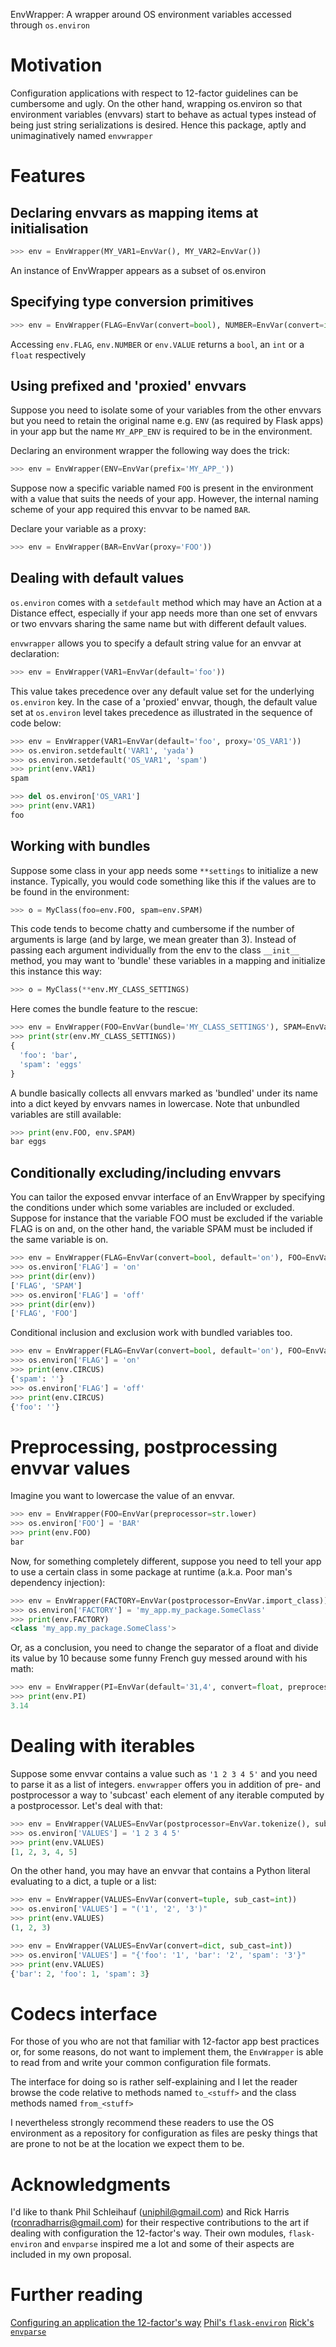 EnvWrapper: A wrapper around OS environment variables accessed through `os.environ`


# Motivation
Configuration applications with respect to 12-factor guidelines can be
cumbersome and ugly. On the other hand, wrapping os.environ so that
environment variables (envvars) start to behave as actual types instead of being just
string serializations is desired. Hence this package, aptly and unimaginatively
named `envwrapper`

# Features
## Declaring envvars as mapping items at initialisation
``` python
>>> env = EnvWrapper(MY_VAR1=EnvVar(), MY_VAR2=EnvVar())
```

An instance of EnvWrapper appears as a subset of os.environ

## Specifying type conversion primitives
``` python
>>> env = EnvWrapper(FLAG=EnvVar(convert=bool), NUMBER=EnvVar(convert=int), VALUE=EnvVar(convert=float))
```
Accessing `env.FLAG`, `env.NUMBER` or `env.VALUE` returns a `bool`, an `int` or a `float` respectively


## Using prefixed and 'proxied' envvars

Suppose you need to isolate some of your variables from the other envvars but
you need to retain the original name e.g. `ENV` (as required by Flask apps) in
your app but the name `MY_APP_ENV` is required to be in the environment.

Declaring an environment wrapper the following way does the trick:
``` python
>>> env = EnvWrapper(ENV=EnvVar(prefix='MY_APP_'))
```

Suppose now a specific variable named `FOO` is present in the environment with
a value that suits the needs of your app. However, the internal naming scheme
of your app required this envvar to be named `BAR`.

Declare your variable as a proxy:
``` python
>>> env = EnvWrapper(BAR=EnvVar(proxy='FOO'))
```

## Dealing with default values

`os.environ` comes with a `setdefault` method which may have an Action at a Distance effect, especially if your app
needs more than one set of envvars or two envvars sharing the same name but with different default values.

`envwrapper` allows you to specify a default string value for an envvar at declaration:
``` python
>>> env = EnvWrapper(VAR1=EnvVar(default='foo'))
```

This value takes precedence over any default value set for the underlying `os.environ` key.
In the case of a 'proxied' envvar, though, the default value set at `os.environ` level takes precedence
as illustrated in the sequence of code below:

``` python
>>> env = EnvWrapper(VAR1=EnvVar(default='foo', proxy='OS_VAR1'))
>>> os.environ.setdefault('VAR1', 'yada')
>>> os.environ.setdefault('OS_VAR1', 'spam')
>>> print(env.VAR1)
spam

>>> del os.environ['OS_VAR1']
>>> print(env.VAR1)
foo

```


## Working with bundles

Suppose some class in your app needs some  `**settings` to initialize a new instance.
Typically, you would code something like this if the values are to be found in
the environment:
``` python
>>> o = MyClass(foo=env.FOO, spam=env.SPAM)
```

This code tends to become chatty and cumbersome if the number of arguments is large (and by large, we mean greater than 3).
Instead of passing each argument individually from the env to the class `__init__` method, you may want to 'bundle' these variables
in a mapping and initialize this instance this way:
``` python
>>> o = MyClass(**env.MY_CLASS_SETTINGS)
```

Here comes the bundle feature to the rescue:
``` python
>>> env = EnvWrapper(FOO=EnvVar(bundle='MY_CLASS_SETTINGS'), SPAM=EnvVar(bundle='MY_CLASS_SETTINGS'))
>>> print(str(env.MY_CLASS_SETTINGS))
{
  'foo': 'bar',
  'spam': 'eggs'
}
```

A bundle basically collects all envvars marked as 'bundled' under its name into a dict keyed by envvars names in lowercase.
Note that unbundled variables are still available:
``` python
>>> print(env.FOO, env.SPAM)
bar eggs

```

## Conditionally excluding/including envvars
You can tailor the exposed envvar interface of an EnvWrapper by specifying the conditions under which some variables are included or excluded.
Suppose for instance that the variable FOO must be excluded if the variable FLAG is on and, on the other hand, the variable SPAM must be included
if the same variable is on.
``` python
>>> env = EnvWrapper(FLAG=EnvVar(convert=bool, default='on'), FOO=EnvVar(exclude_if='FLAG'), SPAM=EnvVar(include_if='FLAG'))
>>> os.environ['FLAG'] = 'on'
>>> print(dir(env))
['FLAG', 'SPAM']
>>> os.environ['FLAG'] = 'off'
>>> print(dir(env))
['FLAG', 'FOO']

```

Conditional inclusion and exclusion work with bundled variables too.
``` python
>>> env = EnvWrapper(FLAG=EnvVar(convert=bool, default='on'), FOO=EnvVar(exclude_if='FLAG', bundle='CIRCUS'), SPAM=EnvVar(include_if='FLAG', bundle='CIRCUS'))
>>> os.environ['FLAG'] = 'on'
>>> print(env.CIRCUS)
{'spam': ''}
>>> os.environ['FLAG'] = 'off'
>>> print(env.CIRCUS)
{'foo': ''}

```

# Preprocessing, postprocessing envvar values
Imagine you want to lowercase the value of an envvar.
``` python
>>> env = EnvWrapper(FOO=EnvVar(preprocessor=str.lower)
>>> os.environ['FOO'] = 'BAR'
>>> print(env.FOO)
bar
```

Now, for something completely different, suppose you need to tell your app to
use a certain class in some package at runtime (a.k.a. Poor man's dependency injection):
``` python
>>> env = EnvWrapper(FACTORY=EnvVar(postprocessor=EnvVar.import_class))
>>> os.environ['FACTORY'] = 'my_app.my_package.SomeClass'
>>> print(env.FACTORY)
<class 'my_app.my_package.SomeClass'>
```

Or, as a conclusion, you need to change the separator of a float and divide its value by 10 because some funny French guy messed around with his math:
``` python
>>> env = EnvWrapper(PI=EnvVar(default='31,4', convert=float, preprocessor=lambda s: s.translate(s.maketrans(',', '.')), postprocessor=lambda f: round(f/10.0, 2))
>>> print(env.PI)
3.14
```


# Dealing with iterables
Suppose some envvar contains a value such as `'1 2 3 4 5'` and you need to parse it as a list of integers.
`envwrapper` offers you in addition of pre- and postprocessor a way to 'subcast' each element of any iterable
computed by a postprocessor. Let's deal with that:
``` python
>>> env = EnvWrapper(VALUES=EnvVar(postprocessor=EnvVar.tokenize(), sub_cast=int))
>>> os.environ['VALUES'] = '1 2 3 4 5'
>>> print(env.VALUES)
[1, 2, 3, 4, 5]

```

On the other hand, you may have an envvar that contains a Python literal evaluating to a dict, a tuple or a list:
``` python
>>> env = EnvWrapper(VALUES=EnvVar(convert=tuple, sub_cast=int))
>>> os.environ['VALUES'] = "('1', '2', '3')"
>>> print(env.VALUES)
(1, 2, 3)

>>> env = EnvWrapper(VALUES=EnvVar(convert=dict, sub_cast=int))
>>> os.environ['VALUES'] = "{'foo': '1', 'bar': '2', 'spam': '3'}"
>>> print(env.VALUES)
{'bar': 2, 'foo': 1, 'spam': 3}

```

# Codecs interface
For those of you who are not that familiar with 12-factor app best practices or, for some reasons, do not want to implement them,
the `EnvWrapper` is able to read from and write your common configuration file formats.

The interface for doing so is rather self-explaining and I let the reader browse
the code relative to methods named `to_<stuff>` and the class methods named `from_<stuff>`

I nevertheless strongly recommend these readers to use the OS environment as a repository for configuration as files are pesky things that
are prone to not be at the location we expect them to be.

# Acknowledgments
I'd like to thank Phil Schleihauf (uniphil@gmail.com) and Rick Harris (rconradharris@gmail.com) for their respective contributions
to the art if dealing with configuration the 12-factor's way. Their own modules, `flask-environ` and `envparse` inspired me a lot and
some of their aspects are included in my own proposal.

# Further reading
[Configuring an application the 12-factor's way](https://12factor.net/config)
[Phil's `flask-environ`](https://github.com/uniphil/flask-environ)
[Rick's `envparse`](https://github.com/rconradharris/envparse)
